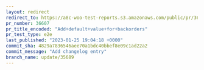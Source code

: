 ```yaml
---
layout: redirect
redirect_to: https://a8c-woo-test-reports.s3.amazonaws.com/public/pr/36607/e2e/index.html
pr_number: 36607
pr_title_encoded: "Add+default+value+for+backorders"
pr_test_type: e2e
last_published: "2023-01-25 19:04:18 +0000"
commit_sha: 4829a7836546aee70a1bdc40bbef8e09c1ad22a2
commit_message: "Add changelog entry"
branch_name: update/35689
---
```

